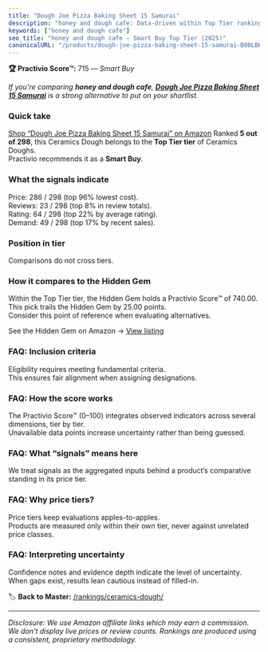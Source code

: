 ```yaml
---
title: "Dough Joe Pizza Baking Sheet 15 Samurai"
description: "honey and dough cafe: Data-driven within Top Tier ranking using the Practivio Score™. Positioned by quality, value, demand, findability, momentum."
keywords: ["honey and dough cafe"]
seo_title: "honey and dough cafe — Smart Buy Top Tier (2025)"
canonicalURL: "/products/dough-joe-pizza-baking-sheet-15-samurai-B00LBKWSKS/"
---
```


**🏆 Practivio Score™:** 715 — _Smart Buy_


*If you're comparing **honey and dough cafe**, **[Dough Joe Pizza Baking Sheet 15 Samurai](https://www.amazon.com/dp/B00LBKWSKS?tag=practivio-20)** is a strong alternative to put on your shortlist.*
### Quick take
[Shop “Dough Joe Pizza Baking Sheet 15 Samurai” on Amazon](https://www.amazon.com/dp/B00LBKWSKS?tag=practivio-20)
Ranked **5 out of 298**, this Ceramics Dough belongs to the **Top Tier tier** of Ceramics Doughs.  
Practivio recommends it as a **Smart Buy**.

### What the signals indicate
Price: 286 / 298 (top 96% lowest cost).  
Reviews: 23 / 298 (top 8% in review totals).  
Rating: 64 / 298 (top 22% by average rating).  
Demand: 49 / 298 (top 17% by recent sales).

### Position in tier
Comparisons do not cross tiers.

### How it compares to the Hidden Gem
Within the Top Tier tier, the Hidden Gem holds a Practivio Score™ of 740.00.  
This pick trails the Hidden Gem by 25.00 points.  
Consider this point of reference when evaluating alternatives.  

See the Hidden Gem on Amazon → [View listing](https://www.amazon.com/dp/B07ZQ711SW?tag=practivio-20)

### FAQ: Inclusion criteria
Eligibility requires meeting fundamental criteria.  
This ensures fair alignment when assigning designations.

### FAQ: How the score works
The Practivio Score™ (0–100) integrates observed indicators across several dimensions, tier by tier.  
Unavailable data points increase uncertainty rather than being guessed.

### FAQ: What “signals” means here
We treat signals as the aggregated inputs behind a product’s comparative standing in its price tier.

### FAQ: Why price tiers?
Price tiers keep evaluations apples-to-apples.  
Products are measured only within their own tier, never against unrelated price classes.

### FAQ: Interpreting uncertainty
Confidence notes and evidence depth indicate the level of uncertainty.  
When gaps exist, results lean cautious instead of filled-in.


🏷️ **Back to Master:** [/rankings/ceramics-dough/](/rankings/ceramics-dough/)

---
_Disclosure: We use Amazon affiliate links which may earn a commission. We don’t display live prices or review counts. Rankings are produced using a consistent, proprietary methodology._
